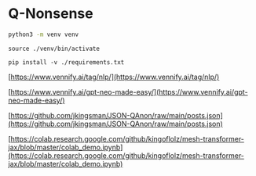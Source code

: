 # Q-Nonsense

```sh
python3 -m venv venv
```

```
source ./venv/bin/activate
```

```
pip install -v ./requirements.txt
```

[https://www.vennify.ai/tag/nlp/](https://www.vennify.ai/tag/nlp/)

[https://www.vennify.ai/gpt-neo-made-easy/](https://www.vennify.ai/gpt-neo-made-easy/)

[https://github.com/jkingsman/JSON-QAnon/raw/main/posts.json](https://github.com/jkingsman/JSON-QAnon/raw/main/posts.json)

[https://colab.research.google.com/github/kingoflolz/mesh-transformer-jax/blob/master/colab_demo.ipynb](https://colab.research.google.com/github/kingoflolz/mesh-transformer-jax/blob/master/colab_demo.ipynb)
